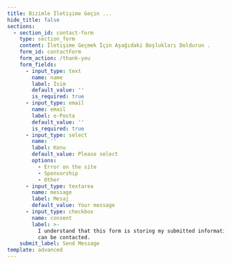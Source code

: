 ```yaml
---
title: Bizimle İletişime Geçin ...
hide_title: false
sections:
  - section_id: contact-form
    type: section_form
    content: İletişime Geçmek İçin Aşağıdaki Boşlukları Doldurun .
    form_id: contactForm
    form_action: /thank-you
    form_fields:
      - input_type: text
        name: name
        label: İsim
        default_value: ''
        is_required: true
      - input_type: email
        name: email
        label: e-Posta
        default_value: ''
        is_required: true
      - input_type: select
        name: ''
        label: Konu
        default_value: Please select
        options:
          - Error on the site
          - Sponsorship
          - Other
      - input_type: textarea
        name: message
        label: Mesaj
        default_value: Your message
      - input_type: checkbox
        name: consent
        label: >-
          I understand that this form is storing my submitted information so I
          can be contacted.
    submit_label: Send Message
template: advanced
---
```

